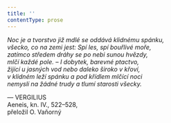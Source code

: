 ```yaml
---
title: ''
contentType: prose
---
```


  

  

  

_Noc je a tvorstvo již mdlé se oddává klidnému spánku,  
všecko, co na zemi jest: Spí les, spí bouřlivé moře,  
zatímco středem dráhy se po nebi sunou hvězdy,  
mlčí každé pole. – I dobytek, barevné ptactvo,  
žijící u jasných vod nebo daleko široko v křoví,  
v klidném leží spánku a pod křídlem mlčící noci  
nemyslí na žádné trudy a tlumí starosti všecky._

— VERGILIUS  
Aeneis, kn. IV., 522–528,  
přeložil O. Vaňorný
